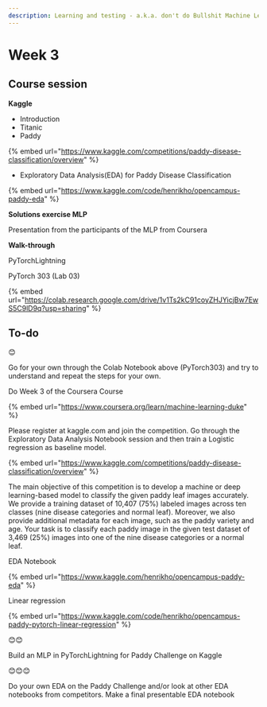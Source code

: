 ```yaml
---
description: Learning and testing - a.k.a. don't do Bullshit Machine Learning
---
```


# Week 3

## Course session

**Kaggle**&#x20;

* Introduction
* Titanic
* Paddy

{% embed url="https://www.kaggle.com/competitions/paddy-disease-classification/overview" %}

* Exploratory Data Analysis(EDA) for Paddy Disease Classification

{% embed url="https://www.kaggle.com/code/henrikho/opencampus-paddy-eda" %}



**Solutions exercise MLP**&#x20;

Presentation from the participants of the MLP from Coursera



**Walk-through**

PyTorchLightning

PyTorch 303 (Lab 03)

{% embed url="https://colab.research.google.com/drive/1v1Ts2kC91coyZHJYicjBw7EwS5C9lD9q?usp=sharing" %}



## **To-do**

😊

Go for your own through the Colab Notebook above (PyTorch303) and try to understand and repeat the steps for your own.

Do Week 3 of the Coursera Course

{% embed url="https://www.coursera.org/learn/machine-learning-duke" %}

Please register at kaggle.com and join the competition. Go through the Exploratory Data Analysis Notebook session and then train a Logistic regression as baseline model.

{% embed url="https://www.kaggle.com/competitions/paddy-disease-classification/overview" %}

The main objective of this competition is to develop a machine or deep learning-based model to classify the given paddy leaf images accurately. We provide a training dataset of 10,407 (75%) labeled images across ten classes (nine disease categories and normal leaf). Moreover, we also provide additional metadata for each image, such as the paddy variety and age. Your task is to classify each paddy image in the given test dataset of 3,469 (25%) images into one of the nine disease categories or a normal leaf.

EDA Notebook

{% embed url="https://www.kaggle.com/henrikho/opencampus-paddy-eda" %}

Linear regression

{% embed url="https://www.kaggle.com/code/henrikho/opencampus-paddy-pytorch-linear-regression" %}

😊😊

Build an MLP in PyTorchLightning for Paddy Challenge on Kaggle

😊😊😊

Do your own EDA on the Paddy Challenge and/or look at other EDA notebooks from competitors. Make a final presentable EDA notebook

